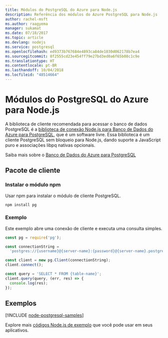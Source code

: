 ```yaml
---
title: Módulos do PostgreSQL do Azure para Node.js
description: Referência dos módulos do Azure PostgreSQL para Node.js
author: rachel-msft
ms.author: raagyema
manager: sukamat
ms.date: 07/18/2017
ms.topic: article
ms.devlang: nodejs
ms.service: postgresql
ms.openlocfilehash: ed9373b767684e4893ca84de1030d062178b7ea4
ms.sourcegitcommit: 8f2555cd23e454ff79e27bd3ed0a6f65b08c1c9e
ms.translationtype: HT
ms.contentlocale: pt-BR
ms.lasthandoff: 10/04/2018
ms.locfileid: "48514664"
---
```

# <a name="azure-postgresql-modules-for-nodejs"></a>Módulos do PostgreSQL do Azure para Node.js

A biblioteca de cliente recomendada para acessar o banco de dados PostgreSQL é a [biblioteca de conexão Node.js para Banco de Dados do Azure para PostgreSQL](https://www.npmjs.com/package/pg), que é um software livre. Essa biblioteca é um cliente PostgreSQL sem bloqueio para Node.js, dando suporte a JavaScript puro e associações libpq nativas opcionais.

Saiba mais sobre o [Banco de Dados do Azure para PostgreSQL](https://docs.microsoft.com/azure/postgresql/)

## <a name="client-package"></a>Pacote de cliente

### <a name="install-the-npm-module"></a>Instalar o módulo npm

Usar npm para instalar o módulo de cliente PostgreSQL.

```bash
npm install pg
```   

### <a name="example"></a>Exemplo

Este exemplo abre uma conexão de cliente e executa uma consulta simples.

```javascript
const pg = require('pg');

const connectionString =
  'postgres://{username}@{server-name}:{password}@{server-name}.postgres.database.azure.com:5432/{database-name}?ssl=true';

const client = new pg.Client(connectionString);
client.connect();

const query = 'SELECT * FROM {table-name}';
client.query(query, (err, res) => {
  console.log(res);
});
```

## <a name="samples"></a>Exemplos

[!INCLUDE [node-postgresql-samples](../docs-ref-conceptual/includes/postgresql-samples.md)]

Explore mais [códigos Node.js de exemplo](https://azure.microsoft.com/resources/samples/?platform=nodejs) que você pode usar em seus aplicativos.
